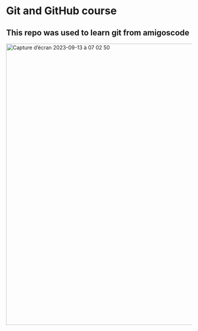 # Git and GitHub course

## This repo was used to learn git from amigoscode

<img width="763" alt="Capture d’écran 2023-09-13 à 07 02 50" src="https://github.com/abdoulazizallassani/learning-git/assets/144530062/c6fd6b6d-7609-49cf-8762-9d7c8d031a3e">

